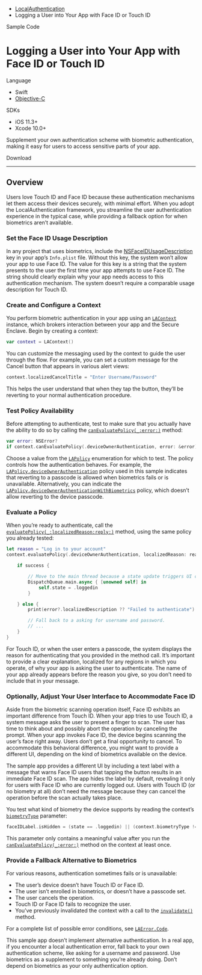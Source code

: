 - [LocalAuthentication](dash-apple-api://load?request_key=cslocalauthentication) 
- Logging a User into Your App with Face ID or Touch ID

Sample Code

# Logging a User into Your App with Face ID or Touch ID

Language

- Swift
- [Objective-C](dash-apple-api://load?topic_id=2982846&language=occ)

SDKs

- iOS 11.3+
- Xcode 10.0+

Supplement your own authentication scheme with biometric authentication, making it easy for users to access sensitive parts of your app.

Download

------

## Overview

Users love Touch ID and Face ID because these authentication mechanisms let them access their devices securely, with minimal effort. When you adopt the LocalAuthentication framework, you streamline the user authentication experience in the typical case, while providing a fallback option for when biometrics aren’t available.

### Set the Face ID Usage Description

In any project that uses biometrics, include the [NSFaceIDUsageDescription](https://developer.apple.com/library/content/documentation/General/Reference/InfoPlistKeyReference/Articles/CocoaKeys.html#//apple_ref/doc/uid/TP40009251-SW75) key in your app’s `Info.plist` file. Without this key, the system won’t allow your app to use Face ID. The value for this key is a string that the system presents to the user the first time your app attempts to use Face ID. The string should clearly explain why your app needs access to this authentication mechanism. The system doesn’t require a comparable usage description for Touch ID.

### Create and Configure a Context

You perform biometric authentication in your app using an [`LAContext`](dash-apple-api://load?topic_id=1514181&language=swift) instance, which brokers interaction between your app and the Secure Enclave. Begin by creating a context:

```swift
var context = LAContext()
```

You can customize the messaging used by the context to guide the user through the flow. For example, you can set a custom message for the Cancel button that appears in various alert views:

```swift
context.localizedCancelTitle = "Enter Username/Password"
```

This helps the user understand that when they tap the button, they’ll be reverting to your normal authentication procedure.

### Test Policy Availability

Before attempting to authenticate, test to make sure that you actually have the ability to do so by calling the [`canEvaluatePolicy(_:error:)`](dash-apple-api://load?topic_id=1514149&language=swift) method:

```swift
var error: NSError?
if context.canEvaluatePolicy(.deviceOwnerAuthentication, error: &error) {
```

Choose a value from the [`LAPolicy`](dash-apple-api://load?topic_id=1514208&language=swift) enumeration for which to test. The policy controls how the authentication behaves. For example, the [`LAPolicy.deviceOwnerAuthentication`](dash-apple-api://load?topic_id=1514164&language=swift) policy used in this sample indicates that reverting to a passcode is allowed when biometrics fails or is unavailable. Alternatively, you can indicate the [`LAPolicy.deviceOwnerAuthenticationWithBiometrics`](dash-apple-api://load?topic_id=1622327&language=swift) policy, which doesn’t allow reverting to the device passcode.

### Evaluate a Policy

When you’re ready to authenticate, call the [`evaluatePolicy(_:localizedReason:reply:)`](dash-apple-api://load?topic_id=1514176&language=swift) method, using the same policy you already tested:

```swift
let reason = "Log in to your account"
context.evaluatePolicy(.deviceOwnerAuthentication, localizedReason: reason ) { success, error in

    if success {

        // Move to the main thread because a state update triggers UI changes.
        DispatchQueue.main.async { [unowned self] in
            self.state = .loggedin
        }

    } else {
        print(error?.localizedDescription ?? "Failed to authenticate")

        // Fall back to a asking for username and password.
        // ...
    }
}
```

For Touch ID, or when the user enters a passcode, the system displays the reason for authenticating that you provided in the method call. It’s important to provide a clear explanation, localized for any regions in which you operate, of why your app is asking the user to authenticate. The name of your app already appears before the reason you give, so you don’t need to include that in your message.

### Optionally, Adjust Your User Interface to Accommodate Face ID

Aside from the biometric scanning operation itself, Face ID exhibits an important difference from Touch ID. When your app tries to use Touch ID, a system message asks the user to present a finger to scan. The user has time to think about and possibly abort the operation by canceling the prompt. When your app invokes Face ID, the device begins scanning the user’s face right away. Users don’t get a final opportunity to cancel. To accommodate this behavioral difference, you might want to provide a different UI, depending on the kind of biometrics available on the device.

The sample app provides a different UI by including a text label with a message that warns Face ID users that tapping the button results in an immediate Face ID scan. The app hides the label by default, revealing it only for users with Face ID who are currently logged out. Users with Touch ID (or no biometry at all) don’t need the message because they can cancel the operation before the scan actually takes place.

You test what kind of biometry the device supports by reading the context’s [`biometryType`](dash-apple-api://load?topic_id=2867583&language=swift) parameter:

```swift
faceIDLabel.isHidden = (state == .loggedin) || (context.biometryType != .faceID)
```

This parameter only contains a meaningful value after you run the [`canEvaluatePolicy(_:error:)`](dash-apple-api://load?topic_id=1514149&language=swift) method on the context at least once.

### Provide a Fallback Alternative to Biometrics

For various reasons, authentication sometimes fails or is unavailable:

- The user’s device doesn’t have Touch ID or Face ID.
- The user isn’t enrolled in biometrics, or doesn’t have a passcode set.
- The user cancels the operation.
- Touch ID or Face ID fails to recognize the user.
- You’ve previously invalidated the context with a call to the [`invalidate()`](dash-apple-api://load?topic_id=1514192&language=swift) method.

For a complete list of possible error conditions, see [`LAError.Code`](dash-apple-api://load?topic_id=1388213&language=swift).

This sample app doesn’t implement alternative authentication. In a real app, if you encounter a local authentication error, fall back to your own authentication scheme, like asking for a username and password. Use biometrics as a supplement to something you’re already doing. Don’t depend on biometrics as your only authentication option.